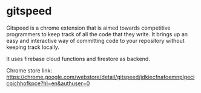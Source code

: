 # gitspeed
Gitspeed is a chrome extension that is aimed towards competitive programmers to keep track of all the code that they write. 
It brings up an easy and interactive way of committing code to your repository without keeping track locally.

It uses firebase cloud functions and firestore as backend.

Chrome store link: https://chrome.google.com/webstore/detail/gitspeed/jdkiecfnafoemnplgecicpjchhofkpce?hl=en&authuser=0
